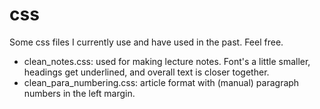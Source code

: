 # css
Some css files I currently use and have used in the past. Feel free.

* clean_notes.css: used for making lecture notes. Font's a little smaller, headings get underlined, and overall text is closer together.
* clean_para_numbering.css: article format with (manual) paragraph numbers in the left margin.